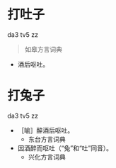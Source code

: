 # 打吐子
da3 tv5 zz
> 如皋方言词典
- 酒后呕吐。

# 打兔子
da3 tv5 zz
+ ［喻］醉酒后呕吐。
  * 东台方言词典
+ 因酒醉而呕吐（“兔”和“吐”同音）。
  * 兴化方言词典

